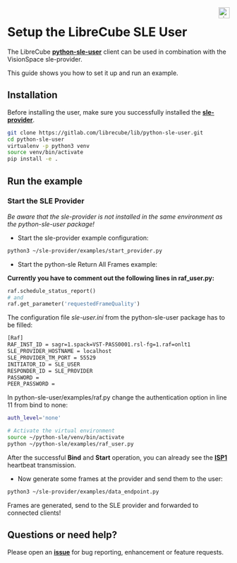 <a href="http://www.visionspace.com">
   <img src="https://www.visionspace.com/img/VISIONSPACE_HZ_BLACK_HR.png" alt="visionspace logo" title="visionspace_cicd" align="right" height="25px" />
</a>

# Setup the LibreCube SLE User

The LibreCube **[python-sle-user](https://gitlab.com/librecube/lib/python-sle-user)** client can be used in combination with the VisionSpace sle-provider.

This guide shows you how to set it up and run an example.

## Installation

Before installing the user, make sure you successfully installed the **[sle-provider](https://github.com/visionspacetec/sle-provider#installation--usage)**.

```bash
git clone https://gitlab.com/librecube/lib/python-sle-user.git
cd python-sle-user
virtualenv -p python3 venv
source venv/bin/activate
pip install -e .
```

## Run the example

### Start the SLE Provider

*Be aware that the sle-provider is not installed in the same environment as the python-sle-user package!*

* Start the sle-provider example configuration:

```bash
python3 ~/sle-provider/examples/start_provider.py
```

* Start the python-sle Return All Frames example:

**Currently you have to comment out the following lines in raf_user.py:**
```python
raf.schedule_status_report()
# and
raf.get_parameter('requestedFrameQuality')
```

The configuration file *sle-user.ini* from the python-sle-user package has to be filled:

```bash
[Raf]
RAF_INST_ID = sagr=1.spack=VST-PASS0001.rsl-fg=1.raf=onlt1
SLE_PROVIDER_HOSTNAME = localhost
SLE_PROVIDER_TM_PORT = 55529
INITIATOR_ID = SLE_USER
RESPONDER_ID = SLE_PROVIDER
PASSWORD =
PEER_PASSWORD =
```

In python-sle-user/examples/raf.py change the authentication option in line 11 from bind to none:

```bash
auth_level='none'
```

```bash
# Activate the virtual environment
source ~/python-sle/venv/bin/activate
python ~/python-sle/examples/raf_user.py
```

After the successful **Bind** and **Start** operation, you can already see the **[ISP1](https://public.ccsds.org/Pubs/913x1b2.pdf)** heartbeat transmission.

* Now generate some frames at the provider and send them to the user:

```bash
python3 ~/sle-provider/examples/data_endpoint.py
```

Frames are generated, send to the SLE provider and forwarded to connected clients!

## Questions or need help?

Please open an **[issue](https://github.com/visionspacetec/sle-provider/issues/new/choose)** for bug reporting, enhancement or feature requests.
